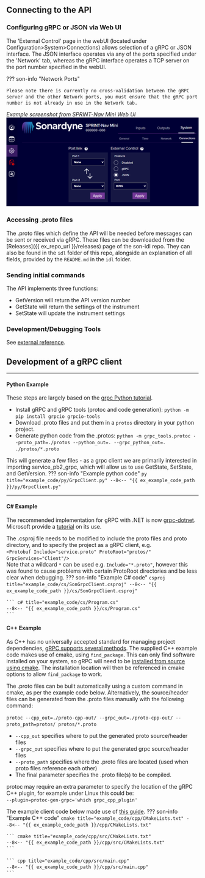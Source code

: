 ## Connecting to the API

### Configuring gRPC or JSON via Web UI

The 'External Control' page in the webUI (located under Configuration>System>Connections) allows selection of a gRPC or JSON interface. The JSON interface operates via any of the ports specified under the 'Network' tab, whereas the gRPC interface operates a TCP server on the port number specified in the webUI.

??? son-info "Network Ports"

    Please note there is currently no cross-validation between the gRPC server and the other Network ports, you must ensure that the gRPC port number is not already in use in the Network tab.

*Example screenshot from SPRINT-Nav Mini Web UI*
![](./assets/Images/M2M/webui_externalcontrol.png)

### Accessing .proto files

The .proto files which define the API will be needed before messages can be sent or received via gRPC. These files can be downloaded from the [Releases]({{ ex_repo_url }}/releases) page of the son-idl repo. They can also be found in the `idl` folder of this repo, alongside an explanation of all fields, provided by the `README.md` in the `idl` folder.


### Sending initial commands

The API implements three functions:

- GetVersion will return the API version number
- GetState will return the settings of the instrument
- SetState will update the instrument settings

### Development/Debugging Tools

See [external reference](external_reference.md).

## Development of a gRPC client
---
#### Python Example
These steps are largely based on the [grpc Python tutorial](https://grpc.io/docs/languages/python/basics/).

- Install gRPC and gRPC tools (protoc and code generation): `python -m pip install grpcio grpcio-tools`
- Download .proto files and put them in a `protos` directory in your python project.
- Generate python code from the .protos: `python -m grpc_tools.protoc --proto_path=./protos --python_out=. --grpc_python_out=.  ./protos/*.proto`

This will generate a few files - as a grpc client we are primarily interested in importing service_pb2_grpc, which will allow us to use GetState, SetState, and GetVersion.
??? son-info "Example python code"
    ``` py title="example_code/py/GrpcClient.py"
    --8<-- "{{ ex_example_code_path }}/py/GrpcClient.py"
    ```

---
#### C\# Example

The recommended implementation for gRPC with .NET is now [grpc-dotnet](https://github.com/grpc/grpc-dotnet). Microsoft provide a [tutorial](https://learn.microsoft.com/en-gb/aspnet/core/tutorials/grpc/grpc-start) on its use.

The .csproj file needs to be modified to include the proto files and proto directory,  and to specify the project as a gRPC client, e.g.  
`<Protobuf Include="service.proto" ProtoRoot="protos/" GrpcServices="Client"/>`  
Note that a wildcard `*` can be used e.g. `Include="*.proto"`, however this was found to cause problems with certain ProtoRoot directories and be less clear when debugging.
??? son-info "Example C# code"
    ``` csproj title="example_code/cs/SonGrpcClient.csproj"
    --8<-- "{{ ex_example_code_path }}/cs/SonGrpcClient.csproj"
    ```

    ``` c# title="example_code/cs/Program.cs"
    --8<-- "{{ ex_example_code_path }}/cs/Program.cs"
    ```

#### C++ Example

As C++ has no universally accepted standard for managing project dependencies, [gRPC supports several methods](https://github.com/grpc/grpc/tree/master/src/cpp#to-start-using-grpc-c).
The supplied C++ example code makes use of cmake, using `find_package`. This can only find software installed on your system, so gRPC will need to be [installed from source using cmake](https://github.com/grpc/grpc/blob/master/BUILDING.md). The installation location will then be referenced in cmake options to allow `find_package` to work.

The .proto files can be built automatically using a custom command in cmake, as per the example code below. Alternatively, the source/header files can be generated from the .proto files manually with the following command:

`protoc --cpp_out=./proto-cpp-out/ --grpc_out=./proto-cpp-out/ --proto_path=protos/ protos/*.proto`

- `--cpp_out` specifies where to put the generated proto source/header files
- `--grpc_out` specifies where to put the generated grpc source/header files
- `--proto_path` specifies where the .proto files are located (used when proto files reference each other)
- The final parameter specifies the .proto file(s) to be compiled.

protoc may require an extra parameter to specify the location of the gRPC C++ plugin, for example under Linux this could be:  
`--plugin=protoc-gen-grpc='which grpc_cpp_plugin' `

The example client code below made use of [this guide](https://grpc.io/docs/languages/cpp/basics/#client).
??? son-info "Example C++ code"
    ``` cmake title="example_code/cpp/CMakeLists.txt"
    --8<-- "{{ ex_example_code_path }}/cpp/CMakeLists.txt"
    ```

    ``` cmake title="example_code/cpp/src/CMakeLists.txt"
    --8<-- "{{ ex_example_code_path }}/cpp/src/CMakeLists.txt"
    ```

    ``` cpp title="example_code/cpp/src/main.cpp"
    --8<-- "{{ ex_example_code_path }}/cpp/src/main.cpp"
    ```
